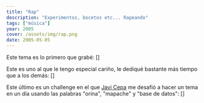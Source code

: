 ```yaml
---
title: "Rap"
description: "Experimentos, bocetos etc... Rapeando"
tags: ["música"]
year: 2005
cover: /assets/img/rap.png
date: 2005-05-05
---
```


Este tema es lo primero que grabé:
[]

Este es uno al que le tengo especial cariño, le dediqué bastante más tiempo que a los demás:
[]

Este último es un challenge en el que [Javi Cepa](http://www.javicepa.com) me desafió a hacer un tema en un día usando las palabras "orina", "mapache" y "base de datos":
[]

